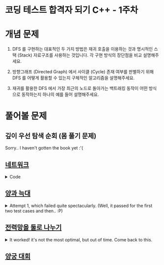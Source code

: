 코딩 테스트 합격자 되기 C++ - 1주차
===

# 개념 문제

1. DFS 를 구현하는 대표적인 두 가지 방법은 재귀 호출을 이용하는 것과 명시적인 스택 (Stack) 자료구조를 사용하는 것입니다. 각 구현 방식의 장단점을 비교 설명해주세요.

2. 방향그래프 (Directed Graph) 에서 사이클 (Cycle) 존재 여부를 판별하기 위해 DFS 를 어떻게 활용할 수 있는지 구체적인 알고리즘을 설명해주세요.

3. 재귀를 활용한 DFS 에서 가장 최근의 노드로 돌아가는 백트래킹 동작이 어떤 방식으로 동작하는지 하나의 예를 들어 설명해주세요.

# 풀어볼 문제

## 깊이 우선 탐색 순회 (몸 풀기 문제)

Sorry.. I haven't gotten the book yet :'(

## [네트워크](https://school.programmers.co.kr/learn/courses/30/lessons/43162)

<details>
    <summary>Code</summary>
    
    ```cpp
    
    #include <string>
    #include <vector>
    #include <unordered_set>
    #include <queue>
    
    using namespace std;
    
    int solution(int n, vector<vector<int>> computers) {
        queue<int> checked;
        unordered_set<int> unvisited;
        for (int i = 0; i < n; i++) {
            unvisited.insert(i);
        }
    
        int ans = 0;
        while (unvisited.size() > 0) {
            int randomElem = -1;
    
            for (int n : unvisited) {
                // TODO: Uhm, fix this.
                // Temp way to get a random elem from the map because I was speeding through this..
                randomElem = n;
                break;
            }
    
            checked.push(randomElem);
            unvisited.erase(randomElem);
    
            while (!checked.empty()) {
                int i = checked.front();
                checked.pop();
                for (int j = 0; j < n; j++) {
                    if (i != j && computers[i][j] == 1 && unvisited.find(j) != unvisited.end()) {
                        checked.push(j);
                        unvisited.erase(j);
                    }
                }
            }
            ans++;
        }
        return ans;
    }
    ```
</details>

## [양과 늑대](https://school.programmers.co.kr/learn/courses/30/lessons/92343)

<details>
    <summary>Attempt 1, which failed quite spectacularly. (Well, it passed for the first two test cases and then.. :P)</summary>
    
    ```cpp
    
    #include <string>
    #include <vector>
    #include <cmath>
    #include <iostream>
    using namespace std;
    
    bool getNextPossibility(int n, vector<int>& arrows, vector<int>& poss) {
        // for each possibility of arrow arrangement
        for (int i = 0; i < poss.size(); i++) {
            poss[i] = 0;
        }
        
        for (int j = 0; j < arrows.size(); j++) {
            int jthArrowAt = arrows[j];
            poss[jthArrowAt]++;
        }
    
        // increment arrow possibility
        int idx = arrows.size() - 1;
        arrows[idx]++;
        while (idx >= 0 && arrows[idx] == 11) {
            arrows[idx] = 0;
            idx--;
            if (idx >= 0) arrows[idx]++;
        }
        
        return idx < 0;
    }
    
    int calcScoreDiff(const vector<int>& other, const vector<int>& mine) {
        int otherSum = 0;
        int mySum = 0;
        
        for (int i = 0; i < other.size(); i++) {
            if (other[i] == 0 && mine[i] == 0) {
                continue;
            }
            
            int currScore = 10 - i;
            if (other[i] >= mine[i]) {
                otherSum += currScore;
            } else {
                mySum += currScore;
            }
        }
        
        int res = mySum - otherSum;
        if (res == 0) {
            return -1;
        }
        return res;
    }
    
    vector<int> solution(int n, vector<int> info) {
        vector<int> arrows(n, 0);
        vector<int> possibility(11, 0);
        vector<int> answer;
        
        int maxScore = -1;
        bool done = false;
        
        while (!done) {
            done = getNextPossibility(n, arrows, possibility);
            int score = calcScoreDiff(info, possibility);
            if (score > maxScore) {
                // todo: equal
                maxScore = score;
                answer = possibility;
            }
        }
        
        if (maxScore <= 0) {
            return {-1};
        } else {
            return answer;
        }
    }
    ```
</details>

## [전력망을 둘로 나누기](https://school.programmers.co.kr/learn/courses/30/lessons/86971)

<details>
    <summary>It worked! it's not the most optimal, but out of time. Come back to this.</summary>
    
    ```cpp

    #include <string>
    #include <vector>
    #include <queue>
    #include <unordered_set>
    #include <unordered_map>
    #include <cmath>
    
    using namespace std;
    
    int calcMinDiff(int numNodes, const unordered_map<int, vector<int>>& nodes, const vector<int>& edgeToSkip) {
        const int from = edgeToSkip[0];
        const int to = edgeToSkip[1];
        
        queue<int> tovisit;
        unordered_set<int> visited;
        tovisit.push(1);
        visited.insert(1);
        
        while (!tovisit.empty()) {
            int curr = tovisit.front();
            tovisit.pop();
            
            auto it = nodes.find(curr);
            if (it != nodes.end()) {
                const vector<int>& neighbors = it->second;
                for (int n : neighbors) {
                    if (visited.find(n) == visited.end() &&
                       !((from == curr && to == n) || (from == n && to == curr))) {
                        tovisit.push(n);
                        visited.insert(n);
                    }
                }
            }
        }
        
        int res = numNodes - (2 * visited.size());
        return abs(res);
    }
    
    int solution(int numNodes, vector<vector<int>> wires) {
        unordered_map<int, vector<int>> nodes; // node to a list of all of its neighbors
        for (const auto& edge: wires) {
            int from = edge[0];
            int to = edge[1];
            nodes[from].push_back(to);
            nodes[to].push_back(from);
        }
        
        int minDiff = numNodes;
        
        for (int i = 0; i < wires.size(); i++) {
            int tmp = calcMinDiff(numNodes, nodes, wires[i]);
            if (tmp == 0) {
                return 0;
            } else if (numNodes % 2 == 1 && tmp == 1) {
                return 1;
            }
            if (tmp < minDiff) {
                minDiff = tmp;
            }
        }
        
        return minDiff;
    }
    ```
</details>


## [양궁 대회](https://school.programmers.co.kr/learn/courses/30/lessons/92342)

